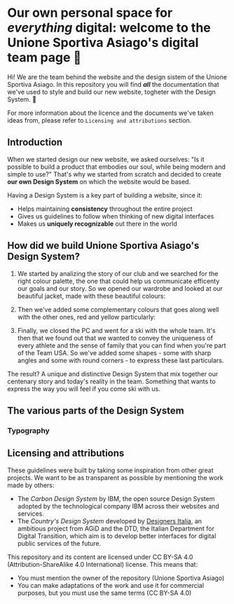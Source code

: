 # Our own personal space for _everything_ digital: welcome to the Unione Sportiva Asiago's digital team page :rocket:

Hi! We are the team behind the website and the design sistem of the Unione Sportiva Asiago. In this repository you will find **_all_** the documentation that we've used to style and build our new website, togheter with the Design System. :raised_hands:

For more information about the licence and the documents we've taken ideas from, please refer to `Licensing and attributions` section.

## Introduction
When we started design our new website, we asked ourselves: "Is it possible to build a product that embodies our soul, while being modern and simple to use?" 
That's why we started from scratch and decided to create **our own Design System** on which the website would be based.

Having a Design System is a key part of building a website, since it:
- Helps maintaining **consistency** throughout the entire project
- Gives us guidelines to follow when thinking of new digital interfaces
- Makes us **uniquely recognizable** out there in the world

## How did we build Unione Sportiva Asiago's Design System?
1. We started by analizing the story of our club and we searched for the right colour palette, the one that could help us communicate efficenty our goals and our story. So we opened our wardrobe and looked at our beautiful jacket, made with these beautiful colours:

<!-- Inserisci immagine blu, rosso e giallo-->

2. Then we've added some complementary colours that goes along well with the other ones, red and yellow particularly:

<!-- Immagine altri colori-->

3. Finally, we closed the PC and went for a ski with the whole team. It's then that we found out that we wanted to convey the uniqueness of every athlete and the sense of family that you can find when you're part of the Team USA. So we've added some shapes - some with sharp angles and some with round corners - to express these last particulars.

The result? A unique and distinctive Design System that mix together our centenary story and today's reality in the team. Something that wants to express the way you will feel if you come ski with us.

## The various parts of the Design System
### Typography

## Licensing and attributions
These guidelines were built by taking some inspiration from other great projects. We want to be as transparent as possible by mentioning the work made by others:
- The _Carbon Design System_ by IBM, the open source Design System adopted by the technological company IBM across their websites and services.
- The _Country's Design System_ developed by [Designers Italia](https://designers.italia.it), an ambitious project from AGiD and the DTD, the Italian Department for Digital Transition, which aim is to develop better interfaces for digital public services of the future.

This repository and its content are licensed under CC BY-SA 4.0 (Attribution-ShareAlike 4.0 International) license. This means that:
- You must mention the owner of the repository (Unione Sportiva Asiago)
- You can make adaptations of the work and use it for commercial purposes, but you must use the same terms (CC BY-SA 4.0)
